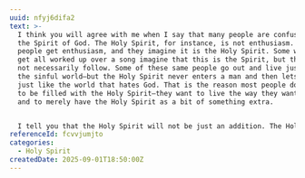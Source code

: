 ```yaml
---
uuid: nfyj6difa2
text: >-
  I think you will agree with me when I say that many people are confused about
  the Spirit of God. The Holy Spirit, for instance, is not enthusiasm. Some
  people get enthusiasm, and they imagine it is the Holy Spirit. Some who can
  get all worked up over a song imagine that this is the Spirit, but this does
  not necessarily follow. Some of these same people go out and live just like
  the sinful world—but the Holy Spirit never enters a man and then lets him live
  just like the world that hates God. That is the reason most people don't want
  to be filled with the Holy Spirit—they want to live the way they want to live
  and to merely have the Holy Spirit as a bit of something extra.


  I tell you that the Holy Spirit will not be just an addition. The Holy Spirit must be Lord, or He will not come at all.
referenceId: fcvvjumjto
categories:
  - Holy Spirit
createdDate: 2025-09-01T18:50:00Z
---
```

